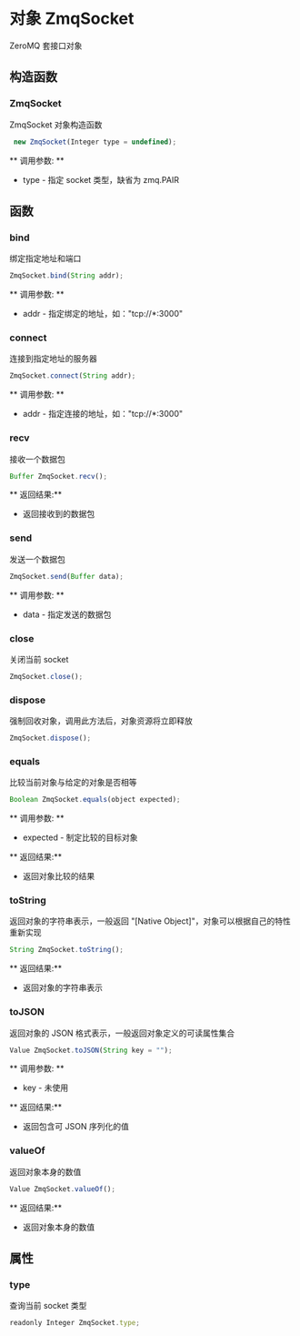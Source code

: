 # 对象 ZmqSocket
ZeroMQ 套接口对象

## 构造函数
        
### ZmqSocket
ZmqSocket 对象构造函数
```JavaScript
 new ZmqSocket(Integer type = undefined);
```

** 调用参数: **
* type - 指定 socket 类型，缺省为 zmq.PAIR

## 函数
        
### bind
绑定指定地址和端口
```JavaScript
ZmqSocket.bind(String addr);
```

** 调用参数: **
* addr - 指定绑定的地址，如：&#34;tcp://*:3000&#34;

### connect
连接到指定地址的服务器
```JavaScript
ZmqSocket.connect(String addr);
```

** 调用参数: **
* addr - 指定连接的地址，如：&#34;tcp://*:3000&#34;

### recv
接收一个数据包
```JavaScript
Buffer ZmqSocket.recv();
```

** 返回结果:**
* 返回接收到的数据包

### send
发送一个数据包
```JavaScript
ZmqSocket.send(Buffer data);
```

** 调用参数: **
* data - 指定发送的数据包

### close
关闭当前 socket
```JavaScript
ZmqSocket.close();
```

### dispose
强制回收对象，调用此方法后，对象资源将立即释放
```JavaScript
ZmqSocket.dispose();
```

### equals
比较当前对象与给定的对象是否相等
```JavaScript
Boolean ZmqSocket.equals(object expected);
```

** 调用参数: **
* expected - 制定比较的目标对象

** 返回结果:**
* 返回对象比较的结果

### toString
返回对象的字符串表示，一般返回 &#34;[Native Object]&#34;，对象可以根据自己的特性重新实现
```JavaScript
String ZmqSocket.toString();
```

** 返回结果:**
* 返回对象的字符串表示

### toJSON
返回对象的 JSON 格式表示，一般返回对象定义的可读属性集合
```JavaScript
Value ZmqSocket.toJSON(String key = "");
```

** 调用参数: **
* key - 未使用

** 返回结果:**
* 返回包含可 JSON 序列化的值

### valueOf
返回对象本身的数值
```JavaScript
Value ZmqSocket.valueOf();
```

** 返回结果:**
* 返回对象本身的数值

## 属性
        
### type
查询当前 socket 类型
```JavaScript
readonly Integer ZmqSocket.type;
```

